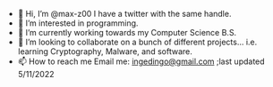 - 👋 Hi, I’m @max-z00 I have a twitter with the same handle.
- 👀 I’m interested in programming. 
- 🌱 I’m currently working towards my Computer Science B.S.
- 💞️ I’m looking to collaborate on a bunch of different projects... i.e. learning Cryptography, Malware, and software.
- 📫 How to reach me Email me: ingedingo@gmail.com    ;last updated 5/11/2022

<!---
max-z00/max-z00 is a ✨ special ✨ repository because its `README.md` (this file) appears on your GitHub profile.
You can click the Preview link to take a look at your changes.
--->
